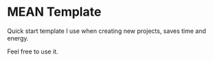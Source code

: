 # MEAN Template

Quick start template I use when creating new projects, saves time and energy.

Feel free to use it.
